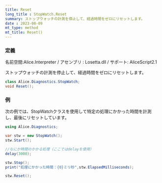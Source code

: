 ```yaml
---
title: Reset
long_title : StopWatch.Reset
summary: ストップウォッチの計測を停止して、経過時間をゼロにリセットします。
date : 2023-08-09
mt_type: method
mt_title: Reset()
---
```

### 定義
名前空間:Alice.Interpreter / アセンブリ : Losetta.dll / サポート: AliceScript2.1

ストップウォッチの計測を停止して、経過時間をゼロにリセットします。

```cs title="AliceScript"
class Alice.Diagnostics.StopWatch;
void Reset();
```

### 例
次の例では、StopWatchクラスを使用して特定の処理にかかった時間を計測し、最後にリセットしています。

```cs title="AliceScript"
using Alice.Diagnostics;

var stw = new StopWatch();
stw.Start();

//なにか時間のかかる処理（ここではdelayを使用）
delay(3000);

stw.Stop();
print("処理にかかった時間：{0}ミリ秒",stw.ElapsedMilliseconds);

stw.Reset();
```